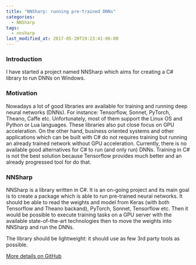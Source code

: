 ```yaml
---
title: "NNSharp: running pre-trained DNNs"
categories:
  - NNSharp
tags:
  - nnsharp
last_modified_at: 2017-05-20T19:23:41-06:00
---
```


### Introduction
I have started a project named NNSharp which aims for creating a C# library to run DNNs on Windows. 

### Motivation

Nowadays a lot of good libraries are available for training and running deep neural networks (DNNs). For instance: Tensorflow, Sonnet, PyTorch, Theano, Caffe etc. Unfortunately, most of them support the Linux OS and Python or Lua languages. These libraries also put close focus on GPU acceleration. On the other hand, business oriented systems and other applications which can be built with C# do not requires training but running an already trained network without GPU acceleration. Currently, there is no available good alternatives for C# to run (and only run) DNNs. Training in C# is not the best solution because Tensorflow provides much better and an already progressed tool for do that. 

### NNSharp  

NNSharp is a library written in C#. It is an on-going project and its main goal is to create a package which is able to run pre-trained neural networks. It should be able to read the weights and model from Keras (with both Tensorflow and Theano backand), PyTorch, Sonnet, Tensorflow etc. Then it would be possible to execute training tasks on a GPU server with the available state-of-the-art technologies then to move the weights into NNSharp and run the DNNs. 

The library should be lightweight: it should use as few 3rd party tools as possible. 


<a href="https://github.com/adamtiger/NNSharp" target="_blank" class="btn btn-success"><i class="fa fa-github fa-lg"></i> More details on GitHub</a>




